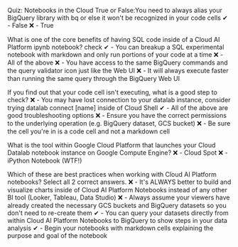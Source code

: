 Quiz: Notebooks in the Cloud
True or False:You need to always alias your BigQuery library with bq or else it won't be recognized in your code cells
✔ - False
❌ - True

What is one of the core benefits of having SQL code inside of a Cloud AI Platform ipynb notebook?
check
✔ - You can breakup a SQL experimental notebook with markdown and only run portions of your code at a time
❌ - All of the above
❌ - You have access to the same BigQuery commands and the query validator icon just like the Web UI
❌ - It will always execute faster than running the same query through the BigQuery Web UI

If you find out that your code cell isn't executing, what is a good step to check?
❌ - You may have lost connection to your datalab instance, consider trying datalab connect [name] inside of Cloud Shell
✔ - All of the above are good troubleshooting options
❌ - Ensure you have the correct permissions to the underlying operation (e.g. BigQuery dataset, GCS bucket)
❌ - Be sure the cell you're in is a code cell and not a markdown cell

What is the tool within Google Cloud Platform that launches your Cloud Datalab notebook instance on Google Compute Engine?
❌ - Cloud Spot
❌ - iPython Notebook
(WTF!)

Which of these are best practices when working with Cloud AI Platform notebooks? Select all 2 correct answers.
❌ - It's ALWAYS better to build and visualize charts inside of Cloud AI Platform Notebooks instead of any other BI tool (Looker, Tableau, Data Studio)
❌ - Always assume your viewers have already created the necessary GCS buckets and BigQuery datasets so you don't need to re-create them
✔ - You can query your datasets directly from within Cloud AI Platform Notebooks to BigQuery to show steps in your data analysis
✔ - Begin your notebooks with markdown cells explaining the purpose and goal of the notebook
